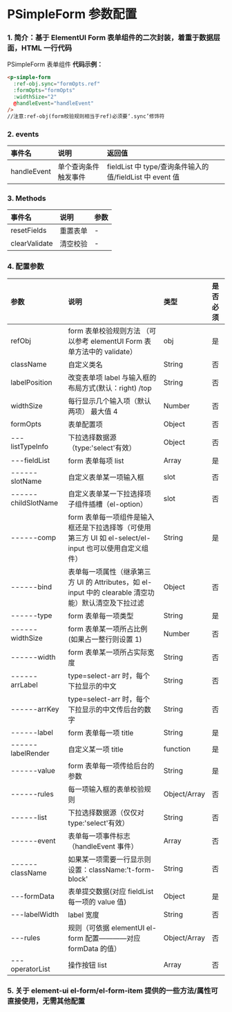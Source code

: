 # PSimpleForm 参数配置

### 1. 简介：基于 ElementUI Form 表单组件的二次封装，着重于数据层面，HTML 一行代码

PSimpleForm 表单组件
**代码示例：**

```html
<p-simple-form
  :ref-obj.sync="formOpts.ref"
  :formOpts="formOpts"
  :widthSize="2"
  @handleEvent="handleEvent"
/>
//注意:ref-obj(form校验规则相当于ref)必须要‘.sync’修饰符
```

### 2. events

| 事件名      | 说明                 | 返回值                                                   |
| :---------- | :------------------- | :------------------------------------------------------- |
| handleEvent | 单个查询条件触发事件 | fieldList 中 type/查询条件输入的值/fieldList 中 event 值 |

### 3. Methods

| 事件名        | 说明     | 参数 |
| :------------ | :------- | :--- |
| resetFields   | 重置表单 | -    |
| clearValidate | 清空校验 | -    |

### 4. 配置参数

| 参数                | 说明                                                                                                    | 类型         | 是否必须 |
| :------------------ | :------------------------------------------------------------------------------------------------------ | :----------- | :------- |
| refObj              | form 表单校验规则方法 （可以参考 elementUI Form 表单方法中的 validate）                                 | obj          | 是       |
| className           | 自定义类名                                                                                              | String       | 否       |
| labelPosition       | 改变表单项 label 与输入框的布局方式(默认：right) /top                                                   | String       | 否       |
| widthSize           | 每行显示几个输入项（默认两项） 最大值 4                                                                 | Number       | 否       |
| formOpts            | 表单配置项                                                                                              | Object       | 否       |
| ---listTypeInfo     | 下拉选择数据源（type:'select'有效）                                                                     | Object       | 否       |
| ---fieldList        | form 表单每项 list                                                                                      | Array        | 是       |
| ------slotName      | 自定义表单某一项输入框                                                                                  | slot         | 否       |
| ------childSlotName | 自定义表单某一下拉选择项子组件插槽（el-option）                                                         | slot         | 否       |
| ------comp          | form 表单每一项组件是输入框还是下拉选择等（可使用第三方 UI 如 el-select/el-input 也可以使用自定义组件） | String       | 是       |
| ------bind          | 表单每一项属性（继承第三方 UI 的 Attributes，如 el-input 中的 clearable 清空功能）默认清空及下拉过滤    | Object       | 否       |
| ------type          | form 表单每一项类型                                                                                     | String       | 是       |
| ------widthSize     | form 表单某一项所占比例(如果占一整行则设置 1)                                                           | Number       | 否       |
| ------width         | form 表单某一项所占实际宽度                                                                             | String       | 否       |
| ------arrLabel      | type=select-arr 时，每个下拉显示的中文                                                                  | String       | 否       |
| ------arrKey        | type=select-arr 时，每个下拉显示的中文传后台的数字                                                      | String       | 否       |
| ------label         | form 表单每一项 title                                                                                   | String       | 是       |
| ------labelRender   | 自定义某一项 title                                                                                      | function     | 是       |
| ------value         | form 表单每一项传给后台的参数                                                                           | String       | 是       |
| ------rules         | 每一项输入框的表单校验规则                                                                              | Object/Array | 否       |
| ------list          | 下拉选择数据源（仅仅对 type:'select'有效）                                                              | String       | 否       |
| ------event         | 表单每一项事件标志（handleEvent 事件）                                                                  | Array        | 否       |
| ------className     | 如果某一项需要一行显示则设置：className:'t-form-block'                                                  | String       | 否       |
| ---formData         | 表单提交数据(对应 fieldList 每一项的 value 值)                                                          | Object       | 是       |
| ---labelWidth       | label 宽度                                                                                              | String       | 否       |
| ---rules            | 规则（可依据 elementUI el-form 配置————对应 formData 的值）                                             | Object/Array | 否       |
| ---operatorList     | 操作按钮 list                                                                                           | Array        | 否       |

### 5. 关于 element-ui el-form/el-form-item 提供的一些方法/属性可直接使用，无需其他配置
